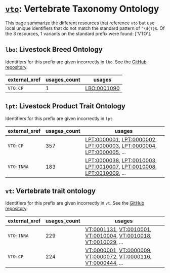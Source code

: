 # [`vto`](https://bioregistry.io/vto): Vertebrate Taxonomy Ontology

This page summarize the different resources that reference `vto`
but use local unique identifiers that do not match the standard pattern of
`^\d{7}$`. Of the 3 resources,
1 variants on the standard prefix were found: ['VTO'].

## `lbo`: Livestock Breed Ontology

Identifiers for this prefix are given incorrectly in `lbo`. See the [GitHub repository](https://github.com/AnimalGenome/livestock-breed-ontology).

| external_xref   |   usages_count | usages                                                    |
|-----------------|----------------|-----------------------------------------------------------|
| `VTO:CP`        |              1 | [LBO:0001090](http://purl.obolibrary.org/obo/LBO_0001090) |

## `lpt`: Livestock Product Trait Ontology

Identifiers for this prefix are given incorrectly in `lpt`.

| external_xref   |   usages_count | usages                                                                                                                                                                                                                                                                                                     |
|-----------------|----------------|------------------------------------------------------------------------------------------------------------------------------------------------------------------------------------------------------------------------------------------------------------------------------------------------------------|
| `VTO:CP`        |            357 | [LPT:0000001](http://purl.obolibrary.org/obo/LPT_0000001), [LPT:0000002](http://purl.obolibrary.org/obo/LPT_0000002), [LPT:0000003](http://purl.obolibrary.org/obo/LPT_0000003), [LPT:0000004](http://purl.obolibrary.org/obo/LPT_0000004), [LPT:0000005](http://purl.obolibrary.org/obo/LPT_0000005), ... |
| `VTO:INRA`      |            183 | [LPT:0000038](http://purl.obolibrary.org/obo/LPT_0000038), [LPT:0010003](http://purl.obolibrary.org/obo/LPT_0010003), [LPT:0010007](http://purl.obolibrary.org/obo/LPT_0010007), [LPT:0010008](http://purl.obolibrary.org/obo/LPT_0010008), [LPT:0010009](http://purl.obolibrary.org/obo/LPT_0010009), ... |

## `vt`: Vertebrate trait ontology

Identifiers for this prefix are given incorrectly in `vt`. See the [GitHub repository](https://github.com/AnimalGenome/vertebrate-trait-ontology).

| external_xref   |   usages_count | usages                                                                                                                                                                                                                                                                                           |
|-----------------|----------------|--------------------------------------------------------------------------------------------------------------------------------------------------------------------------------------------------------------------------------------------------------------------------------------------------|
| `VTO:INRA`      |            229 | [VT:0001131](http://purl.obolibrary.org/obo/VT_0001131), [VT:0010001](http://purl.obolibrary.org/obo/VT_0010001), [VT:0010004](http://purl.obolibrary.org/obo/VT_0010004), [VT:0010018](http://purl.obolibrary.org/obo/VT_0010018), [VT:0010029](http://purl.obolibrary.org/obo/VT_0010029), ... |
| `VTO:CP`        |            224 | [VT:0000001](http://purl.obolibrary.org/obo/VT_0000001), [VT:0000009](http://purl.obolibrary.org/obo/VT_0000009), [VT:0000072](http://purl.obolibrary.org/obo/VT_0000072), [VT:0000116](http://purl.obolibrary.org/obo/VT_0000116), [VT:0000444](http://purl.obolibrary.org/obo/VT_0000444), ... |

